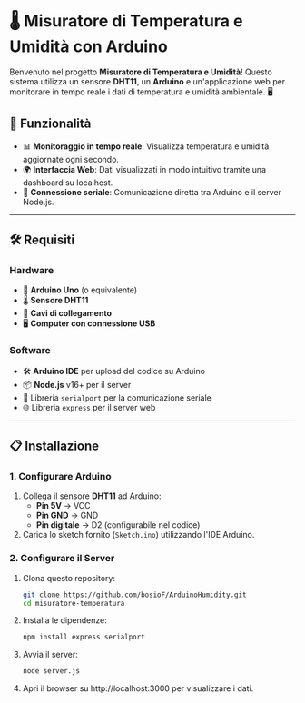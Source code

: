 # 🌡️ Misuratore di Temperatura e Umidità con Arduino

Benvenuto nel progetto **Misuratore di Temperatura e Umidità**! Questo sistema utilizza un sensore **DHT11**, un **Arduino** e un'applicazione web per monitorare in tempo reale i dati di temperatura e umidità ambientale. 🖥️

## 🚀 Funzionalità

- 📊 **Monitoraggio in tempo reale**: Visualizza temperatura e umidità aggiornate ogni secondo.
- 🌍 **Interfaccia Web**: Dati visualizzati in modo intuitivo tramite una dashboard su localhost.
- 🔗 **Connessione seriale**: Comunicazione diretta tra Arduino e il server Node.js.

---

## 🛠️ Requisiti

### Hardware
- 🧰 **Arduino Uno** (o equivalente)
- 🌡️ **Sensore DHT11**
- 🔌 **Cavi di collegamento**
- 🖥️ **Computer con connessione USB**

### Software
- 🛠️ **Arduino IDE** per upload del codice su Arduino
- 📦 **Node.js** v16+ per il server
- 🔗 Libreria `serialport` per la comunicazione seriale
- 🌐 Libreria `express` per il server web
  
---

## 📋 Installazione
### 1. Configurare Arduino
1. Collega il sensore **DHT11** ad Arduino:
   - **Pin 5V** → VCC
   - **Pin GND** → GND
   - **Pin digitale** → D2 (configurabile nel codice)
2. Carica lo sketch fornito (`Sketch.ino`) utilizzando l'IDE Arduino.

### 2. Configurare il Server
1. Clona questo repository:
   ```bash
   git clone https://github.com/bosioF/ArduinoHumidity.git
   cd misuratore-temperatura
2. Installa le dipendenze:
   ```bash
   npm install express serialport
3. Avvia il server:
   ```bash
   node server.js
4. Apri il browser su http://localhost:3000 per visualizzare i dati.

